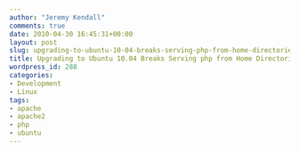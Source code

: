 ```yaml
---
author: "Jeremy Kendall"
comments: true
date: 2010-04-30 16:45:31+00:00
layout: post
slug: upgrading-to-ubuntu-10-04-breaks-serving-php-from-home-directories
title: Upgrading to Ubuntu 10.04 Breaks Serving php from Home Directories
wordpress_id: 288
categories:
- Development
- Linux
tags:
- apache
- apache2
- php
- ubuntu
---
```


